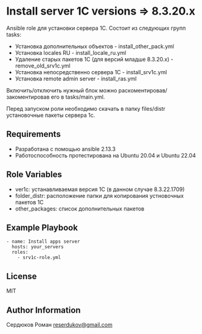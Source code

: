 Install server 1C versions => 8.3.20.x
=========

Ansible role для установки сервера 1С.
Состоит из следующих групп tasks:
- Установка дополнительных объектов - install_other_pack.yml
- Установка locales RU - install_locale_ru.yml
- Удаление старых пакетов 1C (для версий младше 8.3.20.x) - remove_old_srv1c.yml
- Установка непосредственно сервера 1С - install_srv1c.yml
- Установка remote admin server - install_ras.yml

Включить/отключить нужный блок можно раскоментировав/закоментировав его в tasks/main.yml.

Перед запуском роли необходимо скачать в папку files/distr установочные пакеты сервера 1с.

Requirements
------------

- Разработана с помощью ansible 2.13.3
- Работоспособность протестирована на Ubuntu 20.04 и Ubuntu 22.04

Role Variables
--------------

- ver1c: устанавливаемая версия 1С (в данном случае 8.3.22.1709)
- folder_distr: расположение папки для копирования устновочных пакетов 1С
- other_packages: список дополнительных пакетов
  
Example Playbook
----------------

```
- name: Install apps server
  hosts: your_servers
  roles:
    - srv1c-role.yml
```

License
-------

MIT

Author Information
------------------

Сердюков Роман
reserdukov@gmail.com